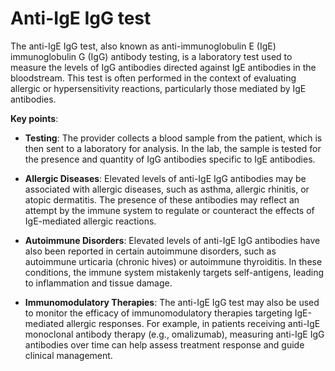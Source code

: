 [//]: # (source: ?)
[//]: # (tags: tests)

# Anti-IgE IgG test

The anti-IgE IgG test, also known as anti-immunoglobulin E (IgE) immunoglobulin G (IgG) antibody testing, is a laboratory test used to measure the levels of IgG antibodies directed against IgE antibodies in the bloodstream. This test is often performed in the context of evaluating allergic or hypersensitivity reactions, particularly those mediated by IgE antibodies.

**Key points**:

* **Testing**: The provider collects a blood sample from the patient, which is then sent to a laboratory for analysis. In the lab, the sample is tested for the presence and quantity of IgG antibodies specific to IgE antibodies.

* **Allergic Diseases**: Elevated levels of anti-IgE IgG antibodies may be associated with allergic diseases, such as asthma, allergic rhinitis, or atopic dermatitis. The presence of these antibodies may reflect an attempt by the immune system to regulate or counteract the effects of IgE-mediated allergic reactions.

* **Autoimmune Disorders**: Elevated levels of anti-IgE IgG antibodies have also been reported in certain autoimmune disorders, such as autoimmune urticaria (chronic hives) or autoimmune thyroiditis. In these conditions, the immune system mistakenly targets self-antigens, leading to inflammation and tissue damage.

* **Immunomodulatory Therapies**: The anti-IgE IgG test may also be used to monitor the efficacy of immunomodulatory therapies targeting IgE-mediated allergic responses. For example, in patients receiving anti-IgE monoclonal antibody therapy (e.g., omalizumab), measuring anti-IgE IgG antibodies over time can help assess treatment response and guide clinical management.
